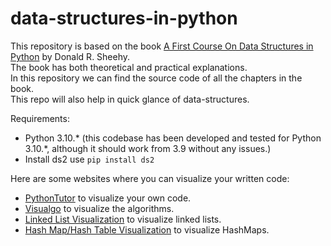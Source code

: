 # data-structures-in-python

This repository is based on the book [A First Course On Data Structures in Python](https://donsheehy.github.io/datastructures/) by Donald R. Sheehy.<br>
The book has both theoretical and practical explanations.<br>
In this repository we can find the source code of all the chapters in the book.<br>
This repo will also help in quick glance of data-structures.<br>

Requirements:<br>
- Python 3.10.* (this codebase has been developed and tested for Python 3.10.*, although it should work from 3.9 without any issues.)
- Install ds2 use ```pip install ds2```

Here are some websites where you can visualize your written code:
- [PythonTutor](https://pythontutor.com/visualize.html#mode=edit) to visualize your own code.
- [Visualgo](https://visualgo.net/en) to visualize the algorithms.
- [Linked List Visualization](https://antoniosarosi.github.io/Linked-List-Visualization/) to visualize linked lists.
- [Hash Map/Hash Table Visualization](https://visualgo.net/en/hashtable) to visualize HashMaps.